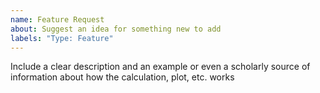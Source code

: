 ```yaml
---
name: Feature Request
about: Suggest an idea for something new to add
labels: "Type: Feature"
---
```

Include a clear description and an example or even a scholarly source of information about how
the calculation, plot, etc. works
